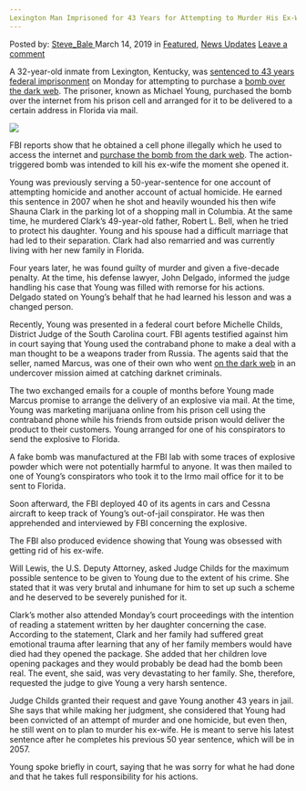 ```yaml
---
Lexington Man Imprisoned for 43 Years for Attempting to Murder His Ex-Wife with a Darknet Bomb
---
```

<article class="post-listing post-28622 post type-post status-publish format-standard has-post-thumbnail hentry category-deepdot-news category-news-updates tag-1181 tag-attempting tag-bomb tag-darknet tag-exwife tag-imprisoned tag-lexington tag-man tag-murder tag-years">
    <div class="post-inner">
        <span>Posted by: <a href="https://www.deepdotweb.com/author/steve_bale/" title="">Steve_Bale </a></span>
    <span>March 14, 2019</span>
    <span>in <a href="https://www.deepdotweb.com/category/deepdot-news/" rel="category tag">Featured</a>, <a href="https://www.deepdotweb.com/category/news-updates/" rel="category tag">News Updates</a></span>
    <span><a href="https://www.deepdotweb.com/2019/03/14/lexington-man-imprisoned-for-43-years-for-attempting-to-murder-his-ex-wife-with-a-darknet-bomb/#respond">Leave a comment</a></span>
    </p>
    <div class="clear"></div>
    <div class="entry">
    <p>A 32-year-old inmate from Lexington, Kentucky, was <a href="https://www.newsobserver.com/news/state/south-carolina/article226751294.html">sentenced to 43 years federal imprisonment</a> on Monday for attempting to purchase a <a href="https://www.deepdotweb.com/2018/05/10/inmate-orders-mail-bomb-on-darknet-to-kill-ex-wife/">bomb over the dark web</a>. The prisoner, known as Michael Young, purchased the bomb over the internet from his prison cell and arranged for it to be delivered to a certain address in Florida via mail.</p>
    <p><strong><img class="wp-image-28631" src="https://www.deepdotweb.com/wp-content/uploads/2019/03/word-image-30.png" srcset="https://www.deepdotweb.com/wp-content/uploads/2019/03/word-image-30.png 660w, https://www.deepdotweb.com/wp-content/uploads/2019/03/word-image-30-300x150.png 300w" sizes="(max-width: 660px) 100vw, 660px" /></strong></p>
    <p>FBI reports show that he obtained a cell phone illegally which he used to access the internet and <a href="https://www.deepdotweb.com/2018/01/30/teenager-arrested-sentenced-buying-bomb-darknet-kill-parents/">purchase the bomb from the dark web</a>. The action-triggered bomb was intended to kill his ex-wife the moment she opened it.</p>
    <p>Young was previously serving a 50-year-sentence for one account of attempting homicide and another account of actual homicide. He earned this sentence in 2007 when he shot and heavily wounded his then wife Shauna Clark in the parking lot of a shopping mall in Columbia. At the same time, he murdered Clark’s 49-year-old father, Robert L. Bell, when he tried to protect his daughter. Young and his spouse had a difficult marriage that had led to their separation. Clark had also remarried and was currently living with her new family in Florida.</p>
    <p>Four years later, he was found guilty of murder and given a five-decade penalty. At the time, his defense lawyer, John Delgado, informed the judge handling his case that Young was filled with remorse for his actions. Delgado stated on Young’s behalf that he had learned his lesson and was a changed person.</p>
    <p>Recently, Young was presented in a federal court before Michelle Childs, District Judge of the South Carolina court. FBI agents testified against him in court saying that Young used the contraband phone to make a deal with a man thought to be a weapons trader from Russia. The agents said that the seller, named Marcus, was one of their own who went <a href="https://www.deepdotweb.com/2013/10/28/updated-llist-of-hidden-marketplaces-tor-i2p/">on the dark web</a> in an undercover mission aimed at catching darknet criminals.</p>
    <p>The two exchanged emails for a couple of months before Young made Marcus promise to arrange the delivery of an explosive via mail. At the time, Young was marketing marijuana online from his prison cell using the contraband phone while his friends from outside prison would deliver the product to their customers. Young arranged for one of his conspirators to send the explosive to Florida.</p>
    <p>A fake bomb was manufactured at the FBI lab with some traces of explosive powder which were not potentially harmful to anyone. It was then mailed to one of Young’s conspirators who took it to the Irmo mail office for it to be sent to Florida.</p>
    <p>Soon afterward, the FBI deployed 40 of its agents in cars and Cessna aircraft to keep track of Young’s out-of-jail conspirator. He was then apprehended and interviewed by FBI concerning the explosive.</p>
    <p>The FBI also produced evidence showing that Young was obsessed with getting rid of his ex-wife.</p>
    <p>Will Lewis, the U.S. Deputy Attorney, asked Judge Childs for the maximum possible sentence to be given to Young due to the extent of his crime. She stated that it was very brutal and inhumane for him to set up such a scheme and he deserved to be severely punished for it.</p>
    <p>Clark’s mother also attended Monday’s court proceedings with the intention of reading a statement written by her daughter concerning the case. According to the statement, Clark and her family had suffered great emotional trauma after learning that any of her family members would have died had they opened the package. She added that her children love opening packages and they would probably be dead had the bomb been real. The event, she said, was very devastating to her family. She, therefore, requested the judge to give Young a very harsh sentence.</p>
    <p>Judge Childs granted their request and gave Young another 43 years in jail. She says that while making her judgment, she considered that Young had been convicted of an attempt of murder and one homicide, but even then, he still went on to plan to murder his ex-wife. He is meant to serve his latest sentence after he completes his previous 50 year sentence, which will be in 2057.</p>
    <p>Young spoke briefly in court, saying that he was sorry for what he had done and that he takes full responsibility for his actions.</p>
    </div>
    <span style="display:none"><a href="https://www.deepdotweb.com/tag/43/" rel="tag">43</a> <a href="https://www.deepdotweb.com/tag/attempting/" rel="tag">attempting</a> <a href="https://www.deepdotweb.com/tag/bomb/" rel="tag">bomb</a> <a href="https://www.deepdotweb.com/tag/darknet/" rel="tag">darknet</a> <a href="https://www.deepdotweb.com/tag/exwife/" rel="tag">exwife</a> <a href="https://www.deepdotweb.com/tag/imprisoned/" rel="tag">imprisoned</a> <a href="https://www.deepdotweb.com/tag/lexington/" rel="tag">lexington</a> <a href="https://www.deepdotweb.com/tag/man/" rel="tag">man</a> <a href="https://www.deepdotweb.com/tag/murder/" rel="tag">murder</a> <a href="https://www.deepdotweb.com/tag/years/" rel="tag">years</a></span> <span style="display:none" class="updated">2019-03-14</span>
    <div style="display:none" class="vcard author" itemprop="author" itemscope itemtype="http://schema.org/Person"><strong class="fn" itemprop="name"><a href="https://www.deepdotweb.com/author/steve_bale/" title="Posts by Steve_Bale" rel="author">Steve_Bale</a></strong></div>
    </div>
</article>

